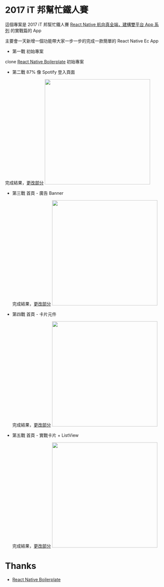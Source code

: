 # 2017 iT 邦幫忙鐵人賽

這個專案是 2017 iT 邦幫忙鐵人賽 [React Native 航向真全端，建構雙平台 App 系列](http://ithelp.ithome.com.tw/users/20103341/ironman/1023) 的實戰篇的 App

主要會一天新增一個功能帶大家一步一步的完成一款簡單的 React Native Ec App

 - 第一戰 初始專案

  clone [React Native Boilerplate](https://github.com/jhen0409/react-native-boilerplate) 初始專案

 - 第二戰 87% 像 Spotify 登入頁面

  完成結果，[更改部分](https://github.com/FuYaoDe/30-days-of-react-native/commit/2e1172018df94662faaaa17d2f6262b13088ebe6)
  <img src="http://ithelp.ithome.com.tw/upload/images/20170103/20103341kTWdi3TK3K.png" width="345">


- 第三戰 首頁 - 廣告 Banner

  完成結果，[更改部分](https://github.com/FuYaoDe/30-days-of-react-native/commit/4128b414033d2e524efd002d97d40bcfecfc1af4)
  <img src="http://i.imgur.com/R9y9aQl.gif" width="345">


- 第四戰 首頁 - 卡片元件

  完成結果，[更改部分](https://github.com/FuYaoDe/30-days-of-react-native/commit/30d464d6901c583a66c33489ea9d7103763a6dd0)
  <img src="http://ithelp.ithome.com.tw/upload/images/20170105/20103341xOvLKVEBlA.png" width="345">


- 第五戰 首頁 - 實戰卡片 + ListView

  完成結果，[更改部分](https://github.com/FuYaoDe/30-days-of-react-native/commit/2cee6d6fa91d2d0e802150d0d66dcac21378603f)
  <img src="http://i.imgur.com/OqlNw20.gif" width="345">


# Thanks

- [React Native Boilerplate](https://github.com/jhen0409/react-native-boilerplate)
